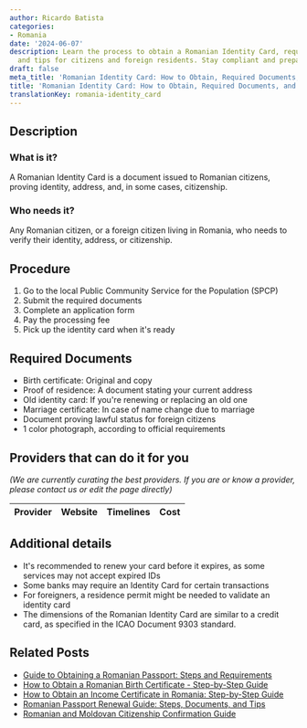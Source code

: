 ```yaml
---
author: Ricardo Batista
categories:
- Romania
date: '2024-06-07'
description: Learn the process to obtain a Romanian Identity Card, required documents,
  and tips for citizens and foreign residents. Stay compliant and prepared.
draft: false
meta_title: 'Romanian Identity Card: How to Obtain, Required Documents, and More'
title: 'Romanian Identity Card: How to Obtain, Required Documents, and More'
translationKey: romania-identity_card
---
```


## Description
### What is it?
A Romanian Identity Card is a document issued to Romanian citizens, proving identity, address, and, in some cases, citizenship. 

### Who needs it?
Any Romanian citizen, or a foreign citizen living in Romania, who needs to verify their identity, address, or citizenship.

## Procedure

1. Go to the local Public Community Service for the Population (SPCP)
2. Submit the required documents
3. Complete an application form
4. Pay the processing fee
5. Pick up the identity card when it's ready

## Required Documents

- Birth certificate: Original and copy
- Proof of residence: A document stating your current address
- Old identity card: If you're renewing or replacing an old one
- Marriage certificate: In case of name change due to marriage
- Document proving lawful status for foreign citizens
- 1 color photograph, according to official requirements

## Providers that can do it for you

_(We are currently curating the best providers. If you are or know a provider, please contact us or edit the page directly)_

| Provider        |     Website     |     Timelines    |       Cost      |
| :-------------: | :-------------: |  :-------------: | :-------------: |

## Additional details
- It's recommended to renew your card before it expires, as some services may not accept expired IDs
- Some banks may require an Identity Card for certain transactions
- For foreigners, a residence permit might be needed to validate an identity card
- The dimensions of the Romanian Identity Card are similar to a credit card, as specified in the ICAO Document 9303 standard.
## Related Posts

- [Guide to Obtaining a Romanian Passport: Steps and Requirements](https://tramitit.com/guides/romania/passport/)
- [How to Obtain a Romanian Birth Certificate - Step-by-Step Guide](https://tramitit.com/guides/romania/birth_certificate/)
- [How to Obtain an Income Certificate in Romania: Step-by-Step Guide](https://tramitit.com/guides/romania/income_certificate/)
- [Romanian Passport Renewal Guide: Steps, Documents, and Tips](https://tramitit.com/guides/romania/passport_renewal/)
- [Romanian and Moldovan Citizenship Confirmation Guide](https://tramitit.com/guides/romania/citizenship_confirmation/)